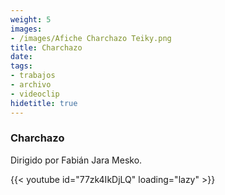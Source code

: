 ```yaml
---
weight: 5
images:
- /images/Afiche Charchazo Teiky.png
title: Charchazo
date: 
tags:
- trabajos
- archivo
- videoclip
hidetitle: true
---
```


### Charchazo
Dirigido por Fabián Jara Mesko.

{{< youtube id="77zk4IkDjLQ" loading="lazy" >}}